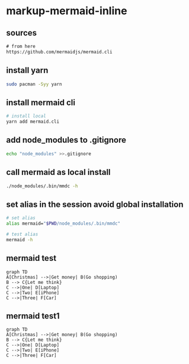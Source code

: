 # markup-mermaid-inline

## sources

```txt sources
# from here
https://github.com/mermaidjs/mermaid.cli
```

## install yarn

```bash install_yarn
sudo pacman -Syy yarn
```

## install mermaid cli

```bash install
# install local
yarn add mermaid.cli
```

## add node_modules to .gitignore

```bash add_node_modules_to_gitignore
echo "node_modules" >>.gitignore
```

## call mermaid as local install

```bash call mermaid
./node_modules/.bin/mmdc -h
```

## set alias in the session avoid global installation

```bash set_alias
# set alias
alias mermaid="$PWD/node_modules/.bin/mmdc"

# test alias
mermaid -h
```

## mermaid test

```mermaid test_flowchart.mmd
graph TD
A[Christmas] -->|Get money| B(Go shopping)
B --> C{Let me think}
C -->|One| D[Laptop]
C -->|Two| E[iPhone]
C -->|Three| F[Car]
```

## mermaid test1

```mermaid test_flowchart1.mmd
graph TD
A[Christmas] -->|Get money| B(Go shopping)
B --> C{Let me think}
C -->|One| D[Laptop]
C -->|Two| E[iPhone]
C -->|Three| F[Car]
```
